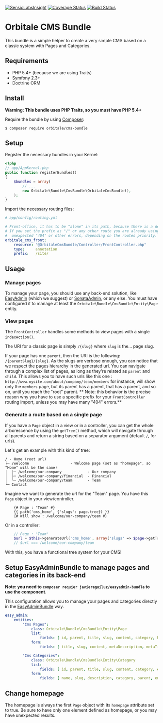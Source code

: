 [![SensioLabsInsight](https://insight.sensiolabs.com/projects/dcb6d7ad-83c6-458d-acd6-8dde8b8020bc/mini.png)](https://insight.sensiolabs.com/projects/dcb6d7ad-83c6-458d-acd6-8dde8b8020bc)
[![Coverage Status](https://coveralls.io/repos/Orbitale/CmsBundle/badge.svg?branch=master)](https://coveralls.io/r/Orbitale/CmsBundle?branch=master)
[![Build Status](https://travis-ci.org/Orbitale/CmsBundle.svg?branch=master)](https://travis-ci.org/Orbitale/CmsBundle)

# Orbitale CMS Bundle

This bundle is a simple helper to create a very simple CMS based on a classic system with Pages and Categories.

## Requirements

* PHP 5.4+ (because we are using Traits)
* Symfony 2.3+
* Doctrine ORM

## Install

**Warning: This bundle uses PHP Traits, so you must have PHP 5.4+**

Require the bundle by using [Composer](https://getcomposer.org/):

```shell
$ composer require orbitale/cms-bundle
```

## Setup 

Register the necessary bundles in your Kernel:

```php
<?php
// app/AppKernel.php
public function registerBundles()
{
    $bundles = array(
        // ...
        new Orbitale\Bundle\CmsBundle\OrbitaleCmsBundle(),
    );
}

```

Import the necessary routing files:

```yml
# app/config/routing.yml

# Front-office, it has to be "alone" in its path, because there is a deep routing management.
# If you set the prefix as "/" or any other route you are already using, you may have some
#  unexpected "404" or other errors, depending on the routes priority.
orbitale_cms_front:
    resource: "@OrbitaleCmsBundle/Controller/FrontController.php"
    type:     annotation
    prefix:   /site/

```

## Usage

### Manage pages 

To manage your page, you should use any back-end solution, like [EasyAdmin](https://github.com/javiereguiluz/EasyAdminBundle/)
(which we suggest) or [SonataAdmin](https://sonata-project.org/bundles/admin), or any else.
You must have configured it to manage at least the `Orbitale\Bundle\CmsBundle\Entity\Page` entity.

### View pages

The `FrontController` handles some methods to view pages with a single `indexAction()`.

The URI for a classic page is simply `/{slug}` where `slug` is the... page slug.

If your page has one `parent`, then the URI is the following: `/{parentSlug}/{slug}`. As the slugs are verbose enough,
you can notice that we respect the pages hierarchy in the generated url.
You can navigate through a complex list of pages, as long as they're related as `parent` and `child`.
This allows you to have such urls like this one :
`http://www.mysite.com/about/company/team/members` for instance, will show only the `members` page, but its parent has
a parent, that has a parent, and so on, until you reach the "root" parent.
** Note: this behavior is the precise reason why you have to use a specific prefix for your `FrontController` routing
import, unless you may have many "404" errors.**

### Generate a route based on a single page

If you have a `Page` object in a view or in a controller, you can get the whole arborescence by using the `getTree()`
method, which will navigate through all parents and return a string based on a separator argument (default `/`, for urls).

Let's get an example with this kind of tree:

```
/ - Home (root url)
├─ /welcome                   - Welcome page (set as "homepage", so "Home" will be the same)
│  ├─ /welcome/our-company            - Our company
│  ├─ /welcome/our-company/financial  - Financial
│  └─ /welcome/our-company/team       - Team
└─ Contact
```

Imagine we want to generate the url for the "Team" page. You have this `Page` object in your view/controller.

```twig
    {# Page : "Team" #}
    {{ path('cms_home', {"slugs": page.tree}) }}
    {# Will show : /welcome/our-company/team #}
```

Or in a controller:

```php
    // Page : "Team"
    $url = $this->generateUrl('cms_home', array('slugs' => $page->getTree()));
    // $url === /welcome/our-company/team
```

With this, you have a functional tree system for your CMS!

## <a name="easyadmin"></a> Setup EasyAdminBundle to manage pages and categories in its back-end

**Note: you need to `composer requier javiereguiluz/easyadmin-bundle` to use the component.**

This configuration allows you to manage your pages and categories directly in the [EasyAdminBundle](https://github.com/javiereguiluz/EasyAdminBundle) way.

```yml
easy_admin:
    entities:
        "Cms Pages":
            class: Orbitale\Bundle\CmsBundle\Entity\Page
            list:
                fields: [ id, parent, title, slug, content, category, homepage, enabled ]
            form:
                fields: [ title, slug, content, metaDescription, metaTitle, metaKeywords, css, js, category, parent, homepage, enabled ]

        "Cms Categories":
            class: Orbitale\Bundle\CmsBundle\Entity\Category
            list:
                fields: [ id, parent, title, slug, content, category, enabled ]
            form:
                fields: [ name, slug, description, category, parent, enabled ]
```

## <a name="homepage"></a> Change homepage

The homepage is always the first `Page` object with its `homepage` attribute set to true. Be sure to have only one
element defined as homepage, or you may have unexpected results.
